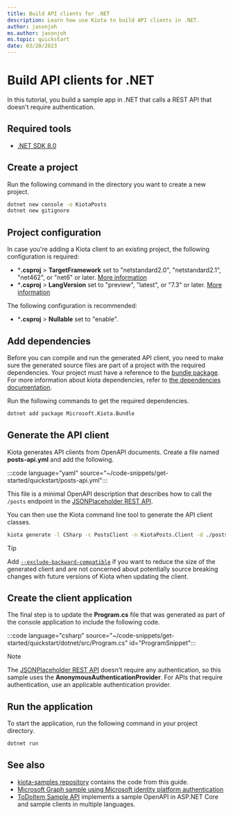 ```yaml
---
title: Build API clients for .NET
description: Learn how use Kiota to build API clients in .NET.
author: jasonjoh
ms.author: jasonjoh
ms.topic: quickstart
date: 03/20/2023
---
```


# Build API clients for .NET

In this tutorial, you build a sample app in .NET that calls a REST API that doesn't require authentication.

## Required tools

- [.NET SDK 8.0](https://get.dot.net/8)

## Create a project

Run the following command in the directory you want to create a new project.

```bash
dotnet new console -o KiotaPosts
dotnet new gitignore
```

## Project configuration

In case you're adding a Kiota client to an existing project, the following configuration is required:

- ***.csproj** > **TargetFramework** set to "netstandard2.0", "netstandard2.1", "net462", or "net6" or later. [More information](/dotnet/standard/frameworks)
- ***.csproj** > **LangVersion** set to "preview", "latest", or "7.3" or later. [More information](/dotnet/csharp/language-reference/configure-language-version#c-language-version-reference)

The following configuration is recommended:

- ***.csproj** > **Nullable** set to "enable".

## Add dependencies

Before you can compile and run the generated API client, you need to make sure the generated source files are part of a project with the required dependencies. Your project must have a reference to the [bundle package](https://github.com/microsoft/kiota-dotnet). For more information about kiota dependencies, refer to [the dependencies documentation](../dependencies.md).

Run the following commands to get the required dependencies.

```bash
dotnet add package Microsoft.Kiota.Bundle
```

## Generate the API client

Kiota generates API clients from OpenAPI documents. Create a file named **posts-api.yml** and add the following.

:::code language="yaml" source="~/code-snippets/get-started/quickstart/posts-api.yml":::

This file is a minimal OpenAPI description that describes how to call the `/posts` endpoint in the [JSONPlaceholder REST API](https://jsonplaceholder.typicode.com/).

You can then use the Kiota command line tool to generate the API client classes.

```bash
kiota generate -l CSharp -c PostsClient -n KiotaPosts.Client -d ./posts-api.yml -o ./Client
```

> [!TIP]
> Add [`--exclude-backward-compatible`](../using.md#--exclude-backward-compatible---ebc)
> if you want to reduce the size of the generated client and are not concerned about
> potentially source breaking changes with future versions of Kiota when updating the client.

## Create the client application

The final step is to update the **Program.cs** file that was generated as part of the console application to include the following code.

:::code language="csharp" source="~/code-snippets/get-started/quickstart/dotnet/src/Program.cs" id="ProgramSnippet":::

> [!NOTE]
> The [JSONPlaceholder REST API](https://jsonplaceholder.typicode.com/) doesn't require any authentication, so this sample uses the **AnonymousAuthenticationProvider**. For APIs that require authentication, use an applicable authentication provider.

## Run the application

To start the application, run the following command in your project directory.

```bash
dotnet run
```

## See also

- [kiota-samples repository](https://github.com/microsoft/kiota-samples/tree/main/get-started/quickstart/dotnet) contains the code from this guide.
- [Microsoft Graph sample using Microsoft identity platform authentication](https://github.com/microsoft/kiota-samples/tree/main/get-started/azure-auth/dotnet)
- [ToDoItem Sample API](https://github.com/microsoft/kiota-samples/tree/main/sample-api) implements a sample OpenAPI in ASP.NET Core and sample clients in multiple languages.
